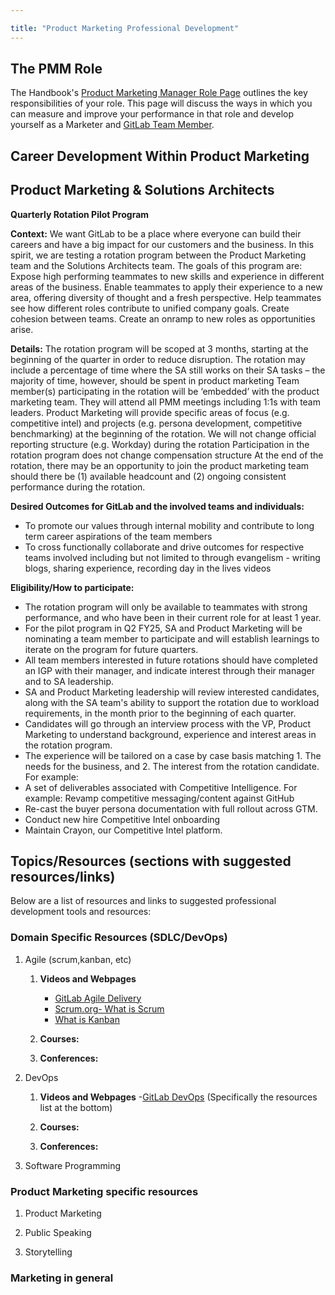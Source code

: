 ```yaml
---

title: "Product Marketing Professional Development"
---
```


## The PMM Role

The Handbook's [Product Marketing Manager Role Page](/job-families/marketing/product-marketing-manager/) outlines the key responsibilities of your role. This page will discuss the ways in which you can measure and improve your performance in that role and develop yourself as a Marketer and [GitLab Team Member](/handbook/communication/top-misused-terms/).


## Career Development Within Product Marketing

## Product Marketing & Solutions Architects 
**Quarterly Rotation Pilot Program**  

**Context:** We want GitLab to be a place where everyone can build their careers and have a big impact for our customers and the business. In this spirit, we are testing a rotation program between the Product Marketing team and the Solutions Architects team. The goals of this program are:
Expose high performing teammates to new skills and experience in different areas of the business.
Enable teammates to apply their experience to a new area, offering diversity of thought and a fresh perspective.
Help teammates see how different roles contribute to unified company goals.
Create cohesion between teams.
Create an onramp to new roles as opportunities arise.

**Details:**
The rotation program will be scoped at 3 months, starting at the beginning of the quarter in order to reduce disruption.
The rotation may include a percentage of time where the SA still works on their SA tasks – the majority of time, however, should be spent in product marketing
Team member(s) participating in the rotation will be ‘embedded’ with the product marketing team. They will attend all PMM meetings including 1:1s with team leaders.
Product Marketing will provide specific areas of focus (e.g. competitive intel) and projects (e.g. persona development, competitive benchmarking) at the beginning of the rotation.
We will not change official reporting structure (e.g. Workday) during the rotation
Participation in the rotation program does not change compensation structure
At the end of the rotation, there may be an opportunity to join the product marketing team should there be (1) available headcount and (2) ongoing consistent performance during the rotation.

**Desired Outcomes for GitLab and the involved teams and individuals:**
- To promote our values through internal mobility and contribute to long term career aspirations of the team members
- To cross functionally collaborate and drive outcomes for respective teams involved including but not limited to through evangelism - writing blogs, sharing experience, recording day in the lives videos

**Eligibility/How to participate:** 

- The rotation program will only be available to teammates with strong performance, and who have been in their current role for at least 1 year.
- For the pilot program in Q2 FY25, SA and Product Marketing will be nominating a team member to participate and will establish learnings to iterate on the program for future quarters. 
- All team members interested in future rotations should have completed an IGP with their manager, and indicate interest through their manager and to SA leadership. 
- SA and Product Marketing leadership will review interested candidates, along with the SA team's ability to support the rotation due to workload requirements, in the month prior to the beginning of each quarter. 
- Candidates will go through an interview process with the VP, Product Marketing to understand background, experience and interest areas in the rotation program. 
- The experience will be tailored on a case by case basis matching 1. The needs for the business, and 2. The interest from the rotation candidate. For example: 
- A set of deliverables associated with Competitive Intelligence. For example: Revamp competitive messaging/content against GitHub
- Re-cast the buyer persona documentation with full rollout across GTM.
- Conduct new hire Competitive Intel onboarding
- Maintain Crayon, our Competitive Intel platform.



## Topics/Resources  (sections with suggested resources/links)

Below are a list of resources and links to suggested professional development tools and resources:

### Domain Specific Resources (SDLC/DevOps)

1. Agile (scrum,kanban, etc)
   1. **Videos and Webpages**
      - [GitLab Agile Delivery](https://about.gitlab.com/solutions/agile-delivery/)
      - [Scrum.org- What is Scrum](https://www.scrum.org/resources/what-is-scrum)
      - [What is Kanban](https://www.digite.com/kanban/what-is-kanban/)
   1. **Courses:**

   1. **Conferences:**

1. DevOps
   1. **Videos and Webpages**
      -[GitLab DevOps](https://about.gitlab.com/topics/devops/)
       (Specifically the resources list at the bottom)
   1. **Courses:**

   1. **Conferences:**

1. Software Programming


### Product Marketing specific resources

1. Product Marketing


1. Public Speaking


1. Storytelling


### Marketing in general
